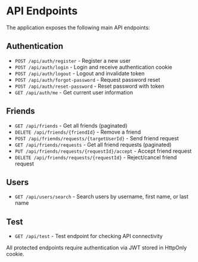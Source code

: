# API Endpoints

The application exposes the following main API endpoints:

## Authentication
- `POST /api/auth/register` - Register a new user
- `POST /api/auth/login` - Login and receive authentication cookie
- `POST /api/auth/logout` - Logout and invalidate token
- `POST /api/auth/forgot-password` - Request password reset
- `POST /api/auth/reset-password` - Reset password with token
- `GET /api/auth/me` - Get current user information

## Friends
- `GET /api/friends` - Get all friends (paginated)
- `DELETE /api/friends/{friendId}` - Remove a friend
- `POST /api/friends/requests/{targetUserId}` - Send friend request
- `GET /api/friends/requests` - Get all friend requests (paginated)
- `PUT /api/friends/requests/{requestId}/accept` - Accept friend request
- `DELETE /api/friends/requests/{requestId}` - Reject/cancel friend request

## Users
- `GET /api/users/search` - Search users by username, first name, or last name

## Test
- `GET /api/test` - Test endpoint for checking API connectivity

All protected endpoints require authentication via JWT stored in HttpOnly cookie.

